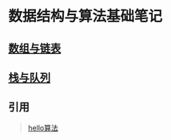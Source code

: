 # 数据结构与算法基础笔记

## [数组与链表](https://github.com/demonq0q/data-structure/blob/master/%E6%95%B0%E7%BB%84%E4%B8%8E%E9%93%BE%E8%A1%A8.md)

## [栈与队列](https://github.com/demonq0q/data-structure/blob/master/%E6%A0%88%E4%B8%8E%E9%98%9F%E5%88%97.md)

## 引用

> [hello算法](https://www.hello-algo.com/)
